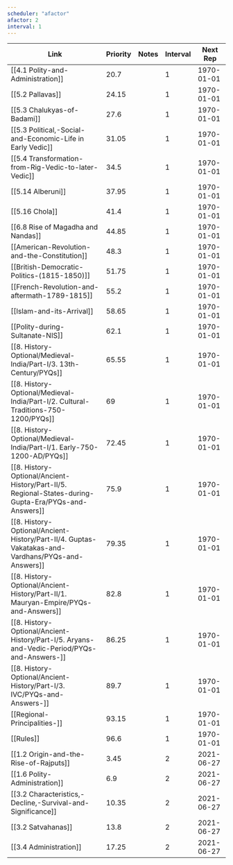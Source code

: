 ```yaml
---
scheduler: "afactor"
afactor: 2
interval: 1
---
```

| Link | Priority | Notes | Interval | Next Rep |
|------|----------|-------|---------|----------|
| [[4.1 Polity-and-Administration]] | 20.7 |  | 1 | 1970-01-01 |
| [[5.2 Pallavas]] | 24.15 |  | 1 | 1970-01-01 |
| [[5.3 Chalukyas-of-Badami]] | 27.6 |  | 1 | 1970-01-01 |
| [[5.3 Political,-Social-and-Economic-Life in Early Vedic]] | 31.05 |  | 1 | 1970-01-01 |
| [[5.4 Transformation-from-Rig-Vedic-to-later-Vedic]] | 34.5 |  | 1 | 1970-01-01 |
| [[5.14 Alberuni]] | 37.95 |  | 1 | 1970-01-01 |
| [[5.16 Chola]] | 41.4 |  | 1 | 1970-01-01 |
| [[6.8 Rise of Magadha and Nandas]] | 44.85 |  | 1 | 1970-01-01 |
| [[American-Revolution-and-the-Constitution]] | 48.3 |  | 1 | 1970-01-01 |
| [[British-Democratic-Politics-(1815-1850)]] | 51.75 |  | 1 | 1970-01-01 |
| [[French-Revolution-and-aftermath-1789-1815]] | 55.2 |  | 1 | 1970-01-01 |
| [[Islam-and-its-Arrival]] | 58.65 |  | 1 | 1970-01-01 |
| [[Polity-during-Sultanate-NIS]] | 62.1 |  | 1 | 1970-01-01 |
| [[8. History-Optional/Medieval-India/Part-I/3. 13th-Century/PYQs]] | 65.55 |  | 1 | 1970-01-01 |
| [[8. History-Optional/Medieval-India/Part-I/2. Cultural-Traditions-750-1200/PYQs]] | 69 |  | 1 | 1970-01-01 |
| [[8. History-Optional/Medieval-India/Part-I/1. Early-750-1200-AD/PYQs]] | 72.45 |  | 1 | 1970-01-01 |
| [[8. History-Optional/Ancient-History/Part-II/5. Regional-States-during-Gupta-Era/PYQs-and-Answers]] | 75.9 |  | 1 | 1970-01-01 |
| [[8. History-Optional/Ancient-History/Part-II/4. Guptas-Vakatakas-and-Vardhans/PYQs-and-Answers]] | 79.35 |  | 1 | 1970-01-01 |
| [[8. History-Optional/Ancient-History/Part-II/1. Mauryan-Empire/PYQs-and-Answers]] | 82.8 |  | 1 | 1970-01-01 |
| [[8. History-Optional/Ancient-History/Part-I/5. Aryans-and-Vedic-Period/PYQs-and-Answers-]] | 86.25 |  | 1 | 1970-01-01 |
| [[8. History-Optional/Ancient-History/Part-I/3. IVC/PYQs-and-Answers-]] | 89.7 |  | 1 | 1970-01-01 |
| [[Regional-Principalities-]] | 93.15 |  | 1 | 1970-01-01 |
| [[Rules]] | 96.6 |  | 1 | 1970-01-01 |
| [[1.2 Origin-and-the-Rise-of-Rajputs]] | 3.45 |  | 2 | 2021-06-27 |
| [[1.6 Polity-Administration]] | 6.9 |  | 2 | 2021-06-27 |
| [[3.2 Characteristics,-Decline,-Survival-and-Significance]] | 10.35 |  | 2 | 2021-06-27 |
| [[3.2 Satvahanas]] | 13.8 |  | 2 | 2021-06-27 |
| [[3.4 Administration]] | 17.25 |  | 2 | 2021-06-27 |